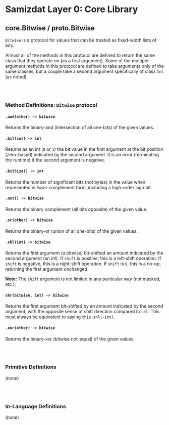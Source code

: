 Samizdat Layer 0: Core Library
==============================

core.Bitwise / proto.Bitwise
----------------------------

`Bitwise` is a protocol for values that can be treated as fixed-width
lists of bits.

Almost all of the methods in this protocol are defined to return the same
class that they operate on (as a first argument). Some of the multiple-argument
methods in this protocol are defined to take arguments only of the same
classes, but a couple take a second argument specifically of class `Int`
(as noted).


<br><br>
### Method Definitions: `Bitwise` protocol

#### `.and(other) -> bitwise`

Returns the binary-and (intersection of all one-bits) of the given values.

#### `.bit(int) -> int`

Returns as an int (`0` or `1`) the bit value in the first
argument at the bit position (zero-based) indicated by the second
argument. It is an error (terminating the runtime) if the second
argument is negative.

#### `.bitSize() -> int`

Returns the number of significant bits (not bytes) in
the value when represented in twos-complement form, including a
high-order sign bit.

#### `.not() -> bitwise`

Returns the binary complement (all bits opposite) of the given value.

#### `.or(other) -> bitwise`

Returns the binary-or (union of all one-bits) of the given values.

#### `.shl(int) -> bitwise`

Returns the first argument (a bitwise) bit-shifted an amount indicated
by the second argument (an int). If `shift` is positive, this
is a left-shift operation. If `shift` is negative, this is a right-shift
operation. If `shift` is `0`, this is a no-op, returning the first
argument unchanged.

**Note:** The `shift` argument is not limited in any particular way (not
masked, etc.).

#### `shr(bitwise, int) -> bitwise`

Returns the first argument bit-shifted by an amount indicated by the
second argument, with the opposite sense of shift direction compared
to `shl`. This must always be equivalent to saying `this.shl(-int)`.

#### `.xor(other) -> bitwise`

Returns the binary-xor (bitwise not-equal) of the given values.


<br><br>
### Primitive Definitions

(none)


<br><br>
### In-Language Definitions

(none)
